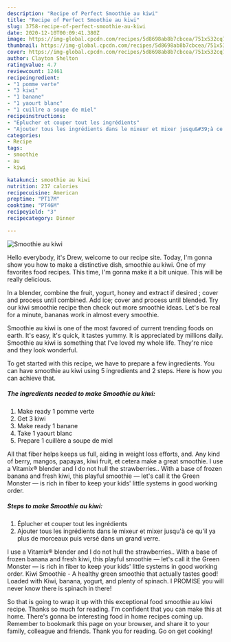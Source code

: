 ```yaml
---
description: "Recipe of Perfect Smoothie au kiwi"
title: "Recipe of Perfect Smoothie au kiwi"
slug: 3758-recipe-of-perfect-smoothie-au-kiwi
date: 2020-12-10T00:09:41.380Z
image: https://img-global.cpcdn.com/recipes/5d8698ab8b7cbcea/751x532cq70/smoothie-au-kiwi-photo-principale-de-la-recette.jpg
thumbnail: https://img-global.cpcdn.com/recipes/5d8698ab8b7cbcea/751x532cq70/smoothie-au-kiwi-photo-principale-de-la-recette.jpg
cover: https://img-global.cpcdn.com/recipes/5d8698ab8b7cbcea/751x532cq70/smoothie-au-kiwi-photo-principale-de-la-recette.jpg
author: Clayton Shelton
ratingvalue: 4.7
reviewcount: 12461
recipeingredient:
- "1 pomme verte"
- "3 kiwi"
- "1 banane"
- "1 yaourt blanc"
- "1 cuillre a soupe de miel"
recipeinstructions:
- "Éplucher et couper tout les ingrédients"
- "Ajouter tous les ingrédients dans le mixeur et mixer jusqu&#39;à ce qu&#39;il ya plus de morceaux puis versé dans un grand verre."
categories:
- Recipe
tags:
- smoothie
- au
- kiwi

katakunci: smoothie au kiwi 
nutrition: 237 calories
recipecuisine: American
preptime: "PT17M"
cooktime: "PT46M"
recipeyield: "3"
recipecategory: Dinner

---
```



![Smoothie au kiwi](https://img-global.cpcdn.com/recipes/5d8698ab8b7cbcea/751x532cq70/smoothie-au-kiwi-photo-principale-de-la-recette.jpg)

Hello everybody, it's Drew, welcome to our recipe site. Today, I'm gonna show you how to make a distinctive dish, smoothie au kiwi. One of my favorites food recipes. This time, I'm gonna make it a bit unique. This will be really delicious.

In a blender, combine the fruit, yogurt, honey and extract if desired ; cover and process until combined. Add ice; cover and process until blended. Try our kiwi smoothie recipe then check out more smoothie ideas. Let&#39;s be real for a minute, bananas work in almost every smoothie.

Smoothie au kiwi is one of the most favored of current trending foods on earth. It's easy, it's quick, it tastes yummy. It is appreciated by millions daily. Smoothie au kiwi is something that I've loved my whole life. They're nice and they look wonderful.


To get started with this recipe, we have to prepare a few ingredients. You can have smoothie au kiwi using 5 ingredients and 2 steps. Here is how you can achieve that.

<!--inarticleads1-->

##### The ingredients needed to make Smoothie au kiwi:

1. Make ready 1 pomme verte
1. Get 3 kiwi
1. Make ready 1 banane
1. Take 1 yaourt blanc
1. Prepare 1 cuillère a soupe de miel


All that fiber helps keeps us full, aiding in weight loss efforts, and. Any kind of berry, mangos, papayas, kiwi fruit, et cetera make a great smoothie. I use a Vitamix® blender and I do not hull the strawberries.. With a base of frozen banana and fresh kiwi, this playful smoothie — let&#39;s call it the Green Monster — is rich in fiber to keep your kids&#39; little systems in good working order. 

<!--inarticleads2-->

##### Steps to make Smoothie au kiwi:

1. Éplucher et couper tout les ingrédients
1. Ajouter tous les ingrédients dans le mixeur et mixer jusqu&#39;à ce qu&#39;il ya plus de morceaux puis versé dans un grand verre.


I use a Vitamix® blender and I do not hull the strawberries.. With a base of frozen banana and fresh kiwi, this playful smoothie — let&#39;s call it the Green Monster — is rich in fiber to keep your kids&#39; little systems in good working order. Kiwi Smoothie - A healthy green smoothie that actually tastes good! Loaded with Kiwi, banana, yogurt, and plenty of spinach. I PROMISE you will never know there is spinach in there! 

So that is going to wrap it up with this exceptional food smoothie au kiwi recipe. Thanks so much for reading. I'm confident that you can make this at home. There's gonna be interesting food in home recipes coming up. Remember to bookmark this page on your browser, and share it to your family, colleague and friends. Thank you for reading. Go on get cooking!
